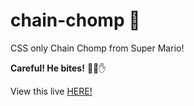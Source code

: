 # chain-chomp :dog:

CSS only Chain Chomp from Super Mario!

__Careful! He bites!__ 🔪🚫:hand: 

View this live [HERE!](https://daviddeejjames.github.io/chain-chomp)
